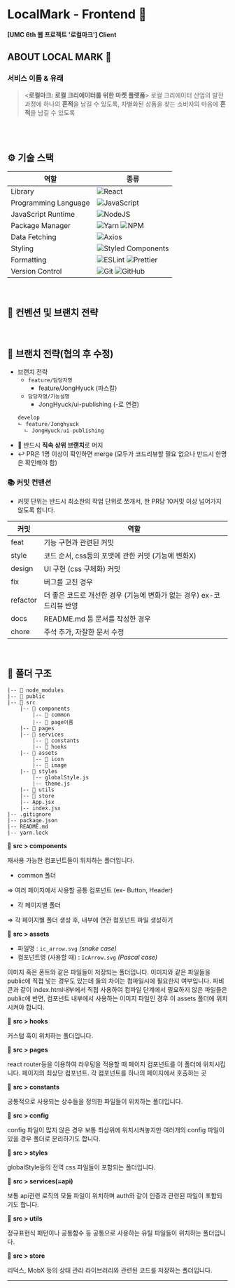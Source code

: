 # LocalMark - Frontend :art:
<b>[UMC 6th 웹 프로젝트 '로컬마크'] Client</b>
<br/>

## ABOUT LOCAL MARK :runner:
      
### 서비스 이름 & 유래

> <**로컬마크: 로컬 크리에이터를 위한 마켓 플랫폼**>
로컬 크리에이터 산업의 발전 과정에 하나의 **흔적**을 남길 수 있도록,
차별화된 상품을 찾는 소비자의 마음에 **흔적**을 남길 수 있도록
>



<br/>
<br/>
</a>


## ⚙️ 기술 스택

<div align="center">

| 역할                 | 종류                                                                                                                                                                                                              |
| -------------------- | ----------------------------------------------------------------------------------------------------------------------------------------------------------------------------------------------------------------- |
| Library            | ![React](https://img.shields.io/badge/React-61DAFB?style=for-the-badge&logo=React&logoColor=black)                                                                                                         |
| Programming Language | ![JavaScript](https://img.shields.io/badge/javascript-%23323330.svg?style=for-the-badge&logo=javascript&logoColor=%23F7DF1E)                                                                                             |
| JavaScript Runtime   | ![NodeJS](https://img.shields.io/badge/node.js-6DA55F?style=for-the-badge&logo=node.js&logoColor=white)                                                                                             |
| Package Manager    | ![Yarn](https://img.shields.io/badge/yarn-%232C8EBB.svg?style=for-the-badge&logo=yarn&logoColor=white)   ![NPM](https://img.shields.io/badge/NPM-%23CB3837.svg?style=for-the-badge&logo=npm&logoColor=white)                                                                                        |
| Data Fetching              | ![Axios](https://img.shields.io/badge/Axios-5A29E4?style=for-the-badge&logo=Axios&logoColor=white)                                                                        |
| Styling              | ![Styled Components](https://img.shields.io/badge/styled--components-DB7093?style=for-the-badge&logo=styled-components&logoColor=white)                                                                           |
| Formatting           | ![ESLint](https://img.shields.io/badge/ESLint-4B3263?style=for-the-badge&logo=eslint&logoColor=white) ![Prettier](https://img.shields.io/badge/Prettier-F7B93E?style=for-the-badge&logo=prettier&logoColor=white) |
| Version Control      | ![Git](https://img.shields.io/badge/git-%23F05033.svg?style=for-the-badge&logo=git&logoColor=white) ![GitHub](https://img.shields.io/badge/github-%23121011.svg?style=for-the-badge&logo=github&logoColor=white)  |
</div>
<br/>

<div>
  
<h2>  📄 컨벤션 및 브랜치 전략 </h2>



<br/>

## :cactus: 브랜치 전략(협의 후 수정)

- 브랜치 전략
  - `feature/담당자명`
    - feature/JongHyuck (파스칼)
  - `담당자명/기능설명`
    - JongHyuck/ui-publishing (-로 연결)
  ```js
  develop
  ㄴ feature/Jonghyuck
  	ㄴ JongHyuck/ui-publishing
  ```
- 🚨 반드시 **직속 상위 브랜치**로 머지
- ↩️ PR은 1명 이상이 확인하면 merge (모두가 코드리뷰할 필요 없으나 반드시 한명은 확인해야 함)

### 📚 커밋 컨밴션

- 커밋 단위는 반드시 최소한의 작업 단위로 쪼개서, 한 PR당 10커밋 이상 넘어가지 않도록 합니다.

| 커밋     | 역할                                                                  |
| -------- | --------------------------------------------------------------------- |
| feat     | 기능 구현과 관련된 커밋                                               |
| style    | 코드 순서, css등의 포맷에 관한 커밋 (기능에 변화X)                    |
| design   | UI 구현 (css 구체화) 커밋                                             |
| fix      | 버그를 고친 경우                                                      |
| refactor | 더 좋은 코드로 개선한 경우 (기능에 변화가 없는 경우) ex-코드리뷰 반영 |
| docs     | README.md 등 문서를 작성한 경우                                       |
| chore    | 주석 추가, 자잘한 문서 수정                                           |

<br/>

## 📁 폴더 구조

```
|-- 📁 node_modules
|-- 📁 public
|-- 📁 src
	|-- 📁 components
		|-- 📁 common
		|-- 📁 page이름
	|-- 📁 pages
	|-- 📁 services
        |-- 📁 constants
        |-- 📁 hooks
	|-- 📁 assets
		|-- 📁 icon
		|-- 📁 image
	|-- 📁 styles
		|-- globalStyle.js
		|-- theme.js
	|-- 📁 utils
	|-- 📁 store
	|-- App.jsx
	|-- index.jsx
|-- .gitignore
|-- package.json
|-- README.md
|-- yarn.lock
```
📁 **src > components**

 
재사용 가능한 컴포넌트들이 위치하는 폴더입니다.
- common 폴더

⇒ 여러 페이지에서 사용할 공통 컴포넌트 (ex- Button, Header)

- 각 페이지별 폴더

⇒ 각 페이지별 폴더 생성 후, 내부에 연관 컴포넌트 파일 생성하기


📁 **src > assets**
   - 파일명 : `ic_arrow.svg` _(snake case)_
   - 컴포넌트명 (사용할 때) : `IcArrow.svg` _(Pascal case)_


이미지 혹은 폰트와 같은 파일들이 저장되는 폴더입니다.
이미지와 같은 파일들을 public에 직접 넣는 경우도 있는데 둘의 차이는 컴파일시에 필요한지 여부입니다.
파비콘과 같이 index.html내부에서 직접 사용하여 컴파일 단계에서 필요하지 않은 파일들은 public에
반면, 컴포넌트 내부에서 사용하는 이미지 파일인 경우 이 assets 폴더에 위치시켜야 합니다.



📁 **src > hooks**


커스텀 훅이 위치하는 폴더입니다.

📁 **src > pages**


react router등을 이용하여 라우팅을 적용할 때 페이지 컴포넌트를 이 폴더에 위치시킵니다.
페이지의 최상단 컴포넌트. 각 컴포넌트를 하나의 페이지에서 호출하는 곳

📁 **src > constants**


공통적으로 사용되는 상수들을 정의한 파일들이 위치하는 폴더입니다.

📁 **src > config**

  
config 파일이 많지 않은 경우 보통 최상위에 위치시켜놓지만 여러개의 config 파일이 있을 경우 폴더로 분리하기도 합니다.

📁 **src > styles**


globalStyle등의 전역 css 파일들이 포함되는 폴더입니다.

📁 **src > services(=api)**


보통 api관련 로직의 모듈 파일이 위치하며 auth와 같이 인증과 관련된 파일이 포함되기도 합니다.

📁 **src > utils**

  
정규표현식 패턴이나 공통함수 등 공통으로 사용하는 유틸 파일들이 위치하는 폴더입니다.


📁 **src > store**


리덕스, MobX 등의 상태 관리 라이브러리와 관련된 코드를 저장하는 폴더입니다.
<hr></hr>







